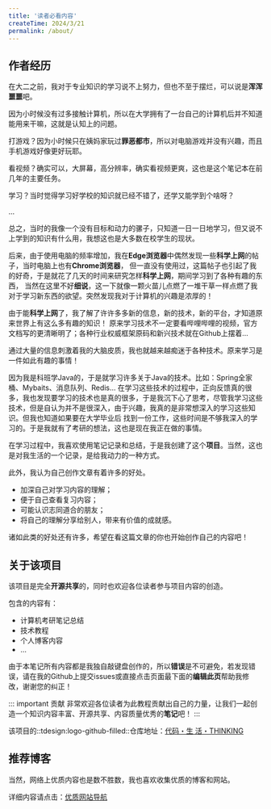 ```yaml
---
title: '读者必看内容'
createTime: 2024/3/21
permalink: /about/
---
```

## 作者经历
在大二之前，我对于专业知识的学习说不上努力，但也不至于摆烂，可以说是**浑浑噩噩**吧。

因为小时候没有过多接触计算机，所以在大学拥有了一台自己的计算机后并不知道能用来干嘛，这就是认知上的问题。

打游戏？因为小时候只在姨妈家玩过**罪恶都市**，所以对电脑游戏并没有兴趣，而且手机游戏好像更好玩耶。

看视频？确实可以，大屏幕，高分辨率，确实看视频更爽，这也是这个笔记本在前几年的主要任务。

学习？当时觉得学习好学校的知识就已经不错了，还学又能学到个啥呀？

...

总之，当时的我像一个没有目标和动力的骡子，只知道一日一日地学习，但又说不上学到的知识有什么用，我想这也是大多数在校学生的现状。

后来，由于使用电脑的频率增加，我在**Edge浏览器**中偶然发现一些**科学上网**的帖子，当时电脑上也有**Chrome浏览器**，
但一直没有使用过，这篇帖子也引起了我的好奇，于是就花了几天的时间来研究怎样**科学上网**，期间学习到了各种有趣的东西，
当然在这里不好**细说**，这一下就像一颗火苗儿点燃了一堆干草一样点燃了我对于学习新东西的欲望。突然发现我对于计算机的兴趣是浓厚的！

由于能**科学上网**了，我了解了许许多多新的信息，新的技术，新的平台，才知道原来世界上有这么多有趣的知识！
原来学习技术不一定要看哔哩哔哩的视频，官方文档写的更清晰明了；各种行业权威框架原码和新兴技术就在Github上摆着...

通过大量的信息刺激着我的大脑皮质，我也就越来越痴迷于各种技术。原来学习是一件如此有趣的事情！

因为我是科班学Java的，于是就学习许多关于Java的技术。比如：Spring全家桶、Mybaits、消息队列、Redis...
在学习这些技术的过程中，正向反馈真的很多，我也发现要学习的技术也是真的很多，于是我沉下心了思考，尽管我学习这些
技术，但是自认为并不是很深入，由于兴趣，我真的是非常想深入的学习这些知识。但我也知道如果要在大学毕业后
找到一份工作，这些时间是不够我深入的学习的。于是我就有了考研的想法，这也是现在我正在做的事情。

在学习过程中，我喜欢使用笔记记录和总结，于是我创建了这个**项目**。当然，这也是对我生活的一个记录，是给我动力的一种方式。

此外，我认为自己创作文章有着许多的好处。

- 加深自己对学习内容的理解；
- 便于自己查看复习内容；
- 可能认识志同道合的朋友；
- 将自己的理解分享给别人，带来有价值的成就感。

诸如此类的好处还有许多，希望在看这篇文章的你也开始创作自己的内容吧！

## 关于该项目

该项目是完全**开源共享**的，同时也欢迎各位读者参与项目内容的创造。

包含的内容有：

- 计算机考研笔记总结
- 技术教程
- 个人博客内容
- ...

由于本笔记所有内容都是我独自敲键盘创作的，所以**错误**是不可避免，若发现错误，请在我的Github上提交issues或直接点击页面最下面的**编辑此页**帮助我修改，谢谢您的纠正！

::: important 贡献
非常欢迎各位读者为此教程贡献出自己的力量，让我们一起创造一个知识内容丰富、开源共享、内容质量优秀的**笔记**吧！
:::

该项目的::tdesign:logo-github-filled::仓库地址：[代码・生 活・THINKING](https://github.com/amatureemoprince/CodeLifeThinking/)

## 推荐博客
当然，网络上优质内容也是数不胜数，我也喜欢收集优质的博客和网站。

详细内容请点击：[优质网站导航](../more/web-site.md)






